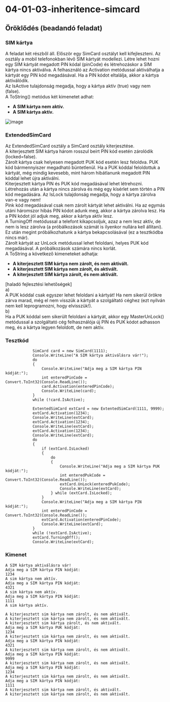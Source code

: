 # 04-01-03-inheritence-simcard
## Öröklődés (beadandó feladat)
### SIM kártya
A feladat két részből áll. Először egy SimCard osztályt kell kifejleszteni. Az osztály a mobil telefonokban lévő SIM kártyát modellezi. Létre lehet hozni egy SIM kártyát megadott PIN kódal (pinCode) és létrehozáskor a SIM kártya nincs aktiválva. A felhasználó az Activation metódussal aktiválhatja a kártyát egy PIN kód megadásával. Ha a PIN kódot eltalálja, akkor a kártya aktiválódik.  
Az IsActive tulajdonság megadja, hogy a kártya aktív (true) vagy nem (false).  
A ToString() metódus két kimenetet adhat:  
- **A SIM kártya nem aktív.**  
- **A SIM kártya aktív.**  

![image](https://user-images.githubusercontent.com/6060514/116883287-bd063480-ac25-11eb-9c29-63c1edb7ecee.png)

### ExtendedSimCard
Az ExtendedSimCard osztály a SimCard osztály kiterjesztése.  
A kiterjesztett SIM kártya három rosszul beírt PIN kód esetén zárolódik (locked=false).  
Zárolt kártya csak helyesen megadott PUK kód esetén lesz feloldva. PUK kód bármennyiszer megadható büntetlenül. Ha a PUK kóddal feloldottuk a kártyát, még mindig kevesebb, mint három hibátlanunk megadott PIN kóddal lehet újra aktiválni.  
Kiterjesztett kártya PIN és PUK kód megadásával lehet létrehozni. Létrehozás után a kártya nincs zárolva és még egy kísérlet sem történ a PIN kód megadására.
Az IsLock tulajdonság megadja, hogy a kártya zárolva van-e vagy nem!  
Pink kód megadásával csak nem zárolt kártyát lehet aktiválni. Ha az egymás utáni háromszor hibás PIN kódot adunk meg, akkor a kártya zárolva lesz. Ha a PIN kódot jól adjuk meg, akkor a kártya aktív lesz.  
A TurningOff metódussal a telefont kikapcsoljuk, azaz a nem lesz aktív, de nem is lesz zárolva (a próbálkozások számát is ilyenkor nullára kell állítani). Ez után megint próbálkozhatunk a kártya bekapcsolásával (ez a tesztkódba nincs már).  
Zárolt kártyát az UnLock metódussal lehet feloldani, helyes PUK kód megadásával. A próbálkozások számára nincs korlát.  
A ToString a következő kimeneteket adhatja:  
- **A kiterjesztett SIM kártya nem zárolt, és nem aktivált.**
- **A kiterjesztett SIM kártya nem zárolt, és aktivált.**
- **A kiterjesztett SIM kártya zárolt, és nem aktivált.**

[haladó fejlesztési lehetőségek]  
a)   
A PUK kóddal csak egyszer lehet feloldani a kártyát! Ha nem sikerül örökre zárva marad, még el nem visszük a kártyát a szolgáltató céghez (ezt nyilván nem kell leprogramozni, hogy elvisszük!).  
b)  
Ha a PUK kóddal sem sikerült feloldani a kártyát, akkor egy MasterUnLock() metódussal a szolgáltató cég felhasználója új PIN és PUK kódot adhasson meg, és a kártya legyen feloldott, de nem aktív.  


### Tesztkód
```
            SimCard card = new SimCard(1111);
            Console.WriteLine("A SIM kártya aktiválásra vár!");
            do
            {
                Console.WriteLine("Adja meg a SIM kártya PIN kódját:");
                int enteredPinCode = Convert.ToInt32(Console.ReadLine());
                card.Activation(enteredPinCode);
                Console.WriteLine(card);
            }
            while (!card.IsActive);

            ExtentedSimCard extCard = new ExtentedSimCard(1111, 9999);
            extCard.Activation(1234);
            Console.WriteLine(extCard);
            extCard.Activation(1234);
            Console.WriteLine(extCard);
            extCard.Activation(1234);
            Console.WriteLine(extCard);
            do
            {
                if (extCard.IsLocked)
                {
                    do
                    {
                        Console.WriteLine("Adja meg a SIM kártya PUK kódját:");
                        int enteredPukCode = Convert.ToInt32(Console.ReadLine());
                        extCard.UnLock(enteredPukCode);
                        Console.WriteLine(extCard);
                    } while (extCard.IsLocked);
                }
                Console.WriteLine("Adja meg a SIM kártya PIN kódját:");
                int enteredPinCode = Convert.ToInt32(Console.ReadLine());
                extCard.Activation(enteredPinCode);
                Console.WriteLine(extCard);
            }
            while (!extCard.IsActive);
            extCard.TurningOff();
            Console.WriteLine(extCard);
```


### Kimenet
```
A SIM kártya aktiválásra vár!
Adja meg a SIM kártya PIN kódját:
1234
A sim kártya nem aktív.
Adja meg a SIM kártya PIN kódját:
4321
A sim kártya nem aktív.
Adja meg a SIM kártya PIN kódját:
1111
A sim kártya aktív.

A kiterjesztett sim kártya nem zárolt, és nem aktivált.
A kiterjesztett sim kártya nem zárolt, és nem aktivált.
A kiterjesztett sim kártya zárolt, és nem aktivált.
Adja meg a SIM kártya PUK kódját:
1234
A kiterjesztett sim kártya nem zárolt, és nem aktivált.
Adja meg a SIM kártya PIN kódját:
4321
A kiterjesztett sim kártya nem zárolt, és nem aktivált.
Adja meg a SIM kártya PIN kódját:
9999
A kiterjesztett sim kártya nem zárolt, és nem aktivált.
Adja meg a SIM kártya PIN kódját:
1234
A kiterjesztett sim kártya nem zárolt, és nem aktivált.
Adja meg a SIM kártya PIN kódját:
1111
A kiterjesztett sim kártya nem zárolt, és aktivált.
A kiterjesztett sim kártya nem zárolt, és nem aktivált.
```
